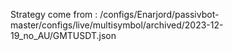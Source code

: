 Strategy come from : /configs/Enarjord/passivbot-master/configs/live/multisymbol/archived/2023-12-19_no_AU/GMTUSDT.json